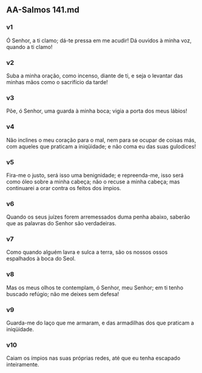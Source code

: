 ## AA-Salmos 141.md
### v1
 Ó Senhor, a ti clamo; dá-te pressa em me acudir! Dá ouvidos à minha voz, quando a ti clamo!
### v2
 Suba a minha oração, como incenso, diante de ti, e seja o levantar das minhas mãos como o sacrifício da tarde!
### v3
 Põe, ó Senhor, uma guarda à minha boca; vigia a porta dos meus lábios!
### v4
 Não inclines o meu coração para o mal, nem para se ocupar de coisas más, com aqueles que praticam a iniqüidade; e não coma eu das suas gulodices!
### v5
 Fira-me o justo, será isso uma benignidade; e repreenda-me, isso será como óleo sobre a minha cabeça; não o recuse a minha cabeça; mas continuarei a orar contra os feitos dos ímpios.
### v6
 Quando os seus juízes forem arremessados duma penha abaixo, saberão que as palavras do Senhor são verdadeiras.
### v7
 Como quando alguém lavra e sulca a terra, são os nossos ossos espalhados à boca do Seol.
### v8
 Mas os meus olhos te contemplam, ó Senhor, meu Senhor; em ti tenho buscado refúgio; não me deixes sem defesa!
### v9
 Guarda-me do laço que me armaram, e das armadilhas dos que praticam a iniqüidade.
### v10
 Caiam os ímpios nas suas próprias redes, até que eu tenha escapado inteiramente.
